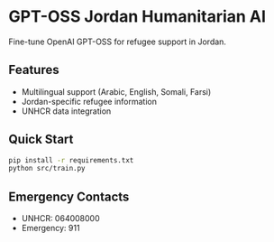 # GPT-OSS Jordan Humanitarian AI

Fine-tune OpenAI GPT-OSS for refugee support in Jordan.

## Features
- Multilingual support (Arabic, English, Somali, Farsi)
- Jordan-specific refugee information
- UNHCR data integration

## Quick Start
```bash
pip install -r requirements.txt
python src/train.py
```

## Emergency Contacts
- UNHCR: 064008000
- Emergency: 911
